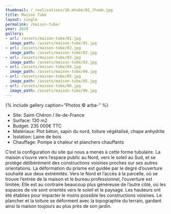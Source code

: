 ```yaml
---
thumbnail: /_realisations/16.mtube/01_thumb.jpg
title: Maison Tube
layout: single
permalink: /maison-tube/
year: 2010
gallery:
- url: /assets/maison-tube/01.jpg
  image_path: /assets/maison-tube/01.jpg
- url: /assets/maison-tube/02.jpg
  image_path: /assets/maison-tube/02.jpg
- url: /assets/maison-tube/03.jpg
  image_path: /assets/maison-tube/03.jpg
- url: /assets/maison-tube/04.jpg
  image_path: /assets/maison-tube/04.jpg
- url: /assets/maison-tube/05.jpg
  image_path: /assets/maison-tube/05.jpg
- url: /assets/maison-tube/06.jpg
  image_path: /assets/maison-tube/06.jpg
---
```



{% include gallery caption="Photos © arba-" %}

  * Site: Saint-Chéron / Ile-de-France
  * Surface: 130 m2
  * Budget: 235 000€ TTC
  * Matériaux: Plot béton, sapin du nord, toiture végétalisé, chape anhydrite
  * Isolation: Laine de bois
  * Chauffage: Pompe à chaleur et planchers chauffants

C’est la configuration du site qui nous a menés à cette forme tubulaire. La maison s’ouvre vers l’espace public au Nord, vers le soleil au Sud, et se protège délibérément des constructions voisines proches sur ses autres orientations.
La déformation du prisme est guidée par le degré d’ouverture souhaité aux deux extrémités.
Vers le Nord et l’accès à la parcelle, où se trouve l’entrée de la maison et le bureau professionnel, l’ouverture est limitée;
Elle est au contraire beaucoup plus généreuse de l’autre côté, où les espaces de vie sont orientés vers le soleil et le paysage.
Les hauteurs ont été établies pour impacter le moins possible les constructions voisines. Le plancher et la toiture se déforment avec la topographie du terrain, gardant ainsi la maison toujours au plus près de son jardin.